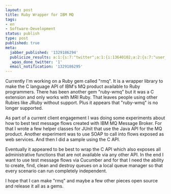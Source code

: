 ```yaml
---
layout: post
title: Ruby Wrapper for IBM MQ
tags:
- en
- Software-Development
status: publish
type: post
published: true
meta:
  jabber_published: '1329186294'
  publicize_results: a:1:{s:7:"twitter";a:1:{i:13640102;a:2:{s:7:"user_id";s:10:"snscaimito";s:7:"post_id";s:18:"169245702512328704";}}}
  _wpas_done_twitter: '1'
  email_notification: '1329186295'
---
```

<p>Currently I'm working on a Ruby gem called "rmq". It is a wrapper library to make the C language API of IBM's MQ product available to Ruby programmers. There has been another gem "ruby-wmq" but it was a C extension and only works with MRI Ruby. That leaves people using other Rubies like JRuby without support. Plus it appears that "ruby-wmq" is no longer supported.</p>
<p>As part of a current client engagement I was doing some experiments about how to best test message flows created with IBM MQ Message Broker. For that I wrote a few helper classes for JUnit that use the Java API for the MQ product. Another experiment was to use SOAP to call into flows exposed as web services. And then I did a sample using the C API.</p>
<p>Eventually it appeared to be best to wrap the C API which also exposes all administrative functions that are not available via any other API. In the end I want to use test message flows via Cucumber and for that I need the ability to create, find, clean and destroy queues on a local queue manager so that every scenario can run completely independent.</p>
<p>I hope that I can make "rmq" and maybe a few other pieces open source and release it all as a gems.</p>
<p> </p>

